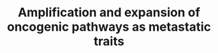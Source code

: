 ---
annotations:
- id: DOID:14175
  parent: cardiovascular system disease
  type: Disease Ontology
  value: von Hippel-Lindau disease
- id: PW:0000605
  parent: disease pathway
  type: Pathway Ontology
  value: cancer pathway
- id: PW:0000013
  parent: disease pathway
  type: Pathway Ontology
  value: disease pathway
- id: DOID:162
  parent: disease of cellular proliferation
  type: Disease Ontology
  value: cancer
authors:
- AAR&Co
- Elisa
- Khanspers
- Fehrhart
- Eweitz
description: 'This pathway is based on Figure 4 of "Origins of metastatic traits."(See
  Bibliography).The majority of cancer cells released from tumors die off, so cancer
  biologists are trying to figure out exactly what gives certain cells the ability
  to colonize other distant organs. Specific genes and mediators of metastasis have
  been identified, but it remains mostly unknown how cancer cells acquire these traits.
  Metastatic traits acquired by a quantitative gain in pathway output: These pathways
  demonstrate metastatic traits acquired by a quantitative gain in pathway output.
  The PI3K-Akt signaling pathway, which is augmented by VCAM-1 and SRC, leads to increased
  cell survival, a significant metastatic trait. Similarly, TCF augments the output
  of the NOTCH and, along with periostin, Wnt signaling pathways. As the signaling
  of these pathways increases, the metastatic and oncogenic potential of the cell
  also increase. Metastatic traits acquired by a qualitative expansion of pathway
  output: This pathway demonstrates metastatic traits acquired by a qualitative expansion
  of pathway output. Loss of the von Hippel-Lindau tumor suppressor (VHL) in renal
  cell carcinoma leads to increased activation of hypoxia-inducible transcription
  factors (HIFs). Histone H3K27 and CYTIP give the VHL-HIF pathway access to new target
  genes. Each of these new target genes, in this case CXCR4, VEGFA, and CYTIP, lead
  to an increase in a metastatic trait. Here, the level of metastatic fitness is not
  linearly proportional to pathway activity; rather, the pathway activates an additional
  set of factors that affect metastatic fitness.  Proteins on this pathway have targeted
  assays available via the [https://assays.cancer.gov/available_assays?wp_id=WP3678
  CPTAC Assay Portal]'
last-edited: 2021-05-22
ndex: b9d26e31-8b67-11eb-9e72-0ac135e8bacf
organisms:
- Homo sapiens
redirect_from:
- /index.php/Pathway:WP3678
- /instance/WP3678
revision: null
schema-jsonld:
- '@context': https://schema.org/
  '@id': https://wikipathways.github.io/pathways/WP3678.html
  '@type': Dataset
  creator:
    '@type': Organization
    name: WikiPathways
  description: 'This pathway is based on Figure 4 of "Origins of metastatic traits."(See
    Bibliography).The majority of cancer cells released from tumors die off, so cancer
    biologists are trying to figure out exactly what gives certain cells the ability
    to colonize other distant organs. Specific genes and mediators of metastasis have
    been identified, but it remains mostly unknown how cancer cells acquire these
    traits. Metastatic traits acquired by a quantitative gain in pathway output: These
    pathways demonstrate metastatic traits acquired by a quantitative gain in pathway
    output. The PI3K-Akt signaling pathway, which is augmented by VCAM-1 and SRC,
    leads to increased cell survival, a significant metastatic trait. Similarly, TCF
    augments the output of the NOTCH and, along with periostin, Wnt signaling pathways.
    As the signaling of these pathways increases, the metastatic and oncogenic potential
    of the cell also increase. Metastatic traits acquired by a qualitative expansion
    of pathway output: This pathway demonstrates metastatic traits acquired by a qualitative
    expansion of pathway output. Loss of the von Hippel-Lindau tumor suppressor (VHL)
    in renal cell carcinoma leads to increased activation of hypoxia-inducible transcription
    factors (HIFs). Histone H3K27 and CYTIP give the VHL-HIF pathway access to new
    target genes. Each of these new target genes, in this case CXCR4, VEGFA, and CYTIP,
    lead to an increase in a metastatic trait. Here, the level of metastatic fitness
    is not linearly proportional to pathway activity; rather, the pathway activates
    an additional set of factors that affect metastatic fitness.  Proteins on this
    pathway have targeted assays available via the [https://assays.cancer.gov/available_assays?wp_id=WP3678
    CPTAC Assay Portal]'
  keywords:
  - CXCR4
  - CYTIP
  - HIF2A
  - JAGGED
  - LEF1
  - NOTCH
  - PI3K
  - Periostin
  - SRC
  - TCF7
  - TCF7L1
  - TCF7L2
  - TNC
  - VCAM1
  - VEGFA
  - VHL
  - Wnt
  license: CC0
  name: Amplification and expansion of oncogenic pathways as metastatic traits
seo: CreativeWork
title: Amplification and expansion of oncogenic pathways as metastatic traits
wpid: WP3678
---